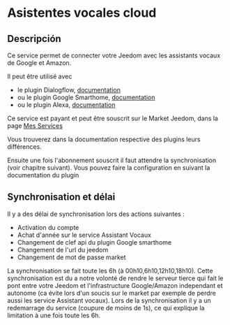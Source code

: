 # Asistentes vocales cloud

## Descripción

Ce service permet de connecter votre Jeedom avec les assistants vocaux de Google et Amazon.

Il peut être utilisé avec 
- le plugin Dialogflow, [documentation](https://jeedom.github.io/plugin-dialogflow/fr_FR/)
- ou le plugin Google Smarthome, [documentation](https://jeedom.github.io/plugin-gsh/fr_FR/)
- ou le plugin Alexa, [documentation](https://jeedom.github.io/plugin-ash//fr_FR/)

Ce service est payant et peut être souscrit sur le Market Jeedom, dans la page [Mes Services](https://www.jeedom.com/market/index.php?v=d&p=profils#services)

Vous trouverez dans la documentation respective des plugins leurs différences.

Ensuite une fois l'abonnement souscrit il faut attendre la synchronisation (voir chapitre suivant). Vous pouvez faire la configuration en suivant la documentation du plugin

## Synchronisation et délai

Il y a des délai de synchronisation lors des actions suivantes :

- Activation du compte
- Achat d'année sur le service Assistant Vocaux
- Changement de clef api du plugin Google smarthome
- Changement de l'url du jeedom
- Changement de mot de passe market

La synchronisation se fait toute les 6h (à 00h10,6h10,12h10,18h10). Cette synchronisation est du a notre volonté de rendre le serveur tierce qui fait le pont entre votre Jeedom et l'infrastructure Google/Amazon independant et autonome (ca évite lors d'un soucis sur le market par exemple de perdre aussi les service Assistant vocaux). Lors de la synchronisation il y a un redemarrage du service (coupure de moins de 1s), ce qui explique la limitation à une fois toute les 6h.
